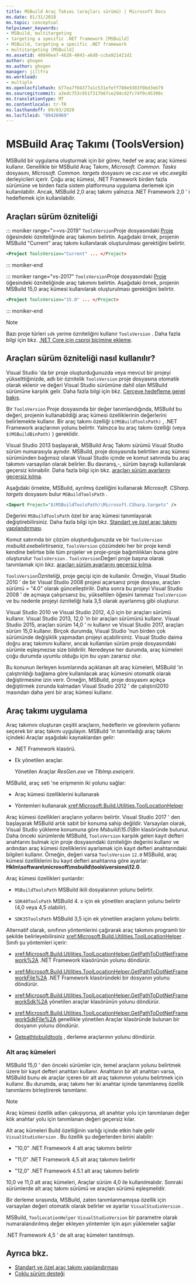```yaml
---
title: MSBuild Araç Takımı (araçları sürümü) | Microsoft Docs
ms.date: 01/31/2018
ms.topic: conceptual
helpviewer_keywords:
- MSBuild, multitargeting
- targeting a specific .NET framework [MSBuild]
- MSBuild, targeting a specific .NET framework
- multitargeting [MSBuild]
ms.assetid: 40040ee7-4620-4043-a6d8-ccba921421d1
author: ghogen
ms.author: ghogen
manager: jillfra
ms.workload:
- multiple
ms.openlocfilehash: b77ea7f04377a1c531efeff780e9303f0bd3eb79
ms.sourcegitcommit: a3edc753c951f317b67ce294cd2fc74f0c45390c
ms.translationtype: MT
ms.contentlocale: tr-TR
ms.lasthandoff: 09/03/2020
ms.locfileid: "89426969"
---
```

# <a name="msbuild-toolset-toolsversion"></a>MSBuild Araç Takımı (ToolsVersion)

MSBuild bir uygulama oluşturmak için bir görev, hedef ve araç araç kümesi kullanır. Genellikle bir MSBuild Araç Takımı, *Microsoft. Common. Tasks* dosyasını, *Microsoft. Common. targets* dosyasını ve *csc.exe* ve *vbc.exe*gibi derleyicileri içerir. Çoğu araç kümesi, .NET Framework birden fazla sürümüne ve birden fazla sistem platformuna uygulama derlemek için kullanılabilir. Ancak, MSBuild 2,0 araç takımı yalnızca .NET Framework 2,0 ' i hedeflemek için kullanılabilir.

## <a name="toolsversion-attribute"></a>Araçları sürüm özniteliği

::: moniker range=">=vs-2019"
 `ToolsVersion`Proje dosyasındaki [Proje](../msbuild/project-element-msbuild.md) öğesindeki özniteliğinde araç takımını belirtin. Aşağıdaki örnek, projenin MSBuild "Current" araç takımı kullanılarak oluşturulması gerektiğini belirtir.

```xml
<Project ToolsVersion="Current" ... </Project>
```

::: moniker-end

::: moniker range="vs-2017"
 `ToolsVersion`Proje dosyasındaki [Proje](../msbuild/project-element-msbuild.md) öğesindeki özniteliğinde araç takımını belirtin. Aşağıdaki örnek, projenin MSBuild 15,0 araç kümesi kullanılarak oluşturulması gerektiğini belirtir.

```xml
<Project ToolsVersion="15.0" ... </Project>
```

::: moniker-end

> [!NOTE]
> Bazı proje türleri `sdk` yerine özniteliğini kullanır `ToolsVersion` . Daha fazla bilgi için bkz. [.NET Core için csproj biçimine ekleme](/dotnet/core/tools/csproj).

## <a name="how-the-toolsversion-attribute-works"></a>Araçları sürüm özniteliği nasıl kullanılır?

 Visual Studio 'da bir proje oluşturduğunuzda veya mevcut bir projeyi yükselttiğinizde, adlı bir öznitelik `ToolsVersion` proje dosyasına otomatik olarak eklenir ve değeri Visual Studio sürümüne dahil olan MSBuild sürümüne karşılık gelir. Daha fazla bilgi için bkz. [Çerçeve hedefleme genel bakış](../ide/visual-studio-multi-targeting-overview.md).

 Bir `ToolsVersion` Proje dosyasında bir değer tanımlandığında, MSBuild bu değeri, projenin kullanabildiği araç kümesi özelliklerinin değerlerini belirlemekte kullanır. Bir araç takımı özelliği `$(MSBuildToolsPath)` , .NET Framework araçlarının yolunu belirtir. Yalnızca bu araç takımı özelliği (veya `$(MSBuildBinPath)` ) gereklidir.

 Visual Studio 2013 başlayarak, MSBuild Araç Takımı sürümü Visual Studio sürüm numarasıyla aynıdır. MSBuild, proje dosyasında belirtilen araç kümesi sürümünden bağımsız olarak Visual Studio içinde ve komut satırında bu araç takımını varsayılan olarak belirler.  Bu davranış,-, sürüm bayrağı kullanılarak geçersiz kılınabilir. Daha fazla bilgi için bkz. [araçları sürüm ayarlarını geçersiz kılma](../msbuild/overriding-toolsversion-settings.md).

 Aşağıdaki örnekte, MSBuild, ayrılmış özelliğini kullanarak *Microsoft. CSharp. targets* dosyasını bulur `MSBuildToolsPath` .

```xml
<Import Project="$(MSBuildToolsPath)\Microsoft.CSharp.targets" />
```

 Değerini `MSBuildToolsPath` özel bir araç kümesi tanımlayarak değiştirebilirsiniz. Daha fazla bilgi için bkz. [Standart ve özel araç takımı yapılandırması](../msbuild/standard-and-custom-toolset-configurations.md).

 Komut satırında bir çözüm oluşturduğunuzda ve bir `ToolsVersion` *msbuild.exe*belirtirseniz, `ToolsVersion` çözümdeki her bir proje kendi kendine belirtse bile tüm projeler ve proje-proje bağımlılıkları buna göre oluşturulur `ToolsVersion` . `ToolsVersion`Değeri proje başına olarak tanımlamak için bkz. [araçları sürüm ayarlarını geçersiz kılma](../msbuild/overriding-toolsversion-settings.md).

 `ToolsVersion`Özniteliği, proje geçişi için de kullanılır. Örneğin, Visual Studio 2010 ' de bir Visual Studio 2008 projesi açarsanız proje dosyası, araçları sürümü = "4.0" olarak güncelleştirilir. Daha sonra bu projeyi Visual Studio 2008 ' de açmaya çalışırsanız bu, yükseltilen öğesini tanımaz `ToolsVersion` ve bu nedenle projeyi özniteliği hala 3,5 olarak ayarlanmış gibi oluşturur.

 Visual Studio 2010 ve Visual Studio 2012, 4,0 için bir araçları sürümü kullanır. Visual Studio 2013, 12,0 'in bir araçları sürümünü kullanır. Visual Studio 2015, araçları sürüm 14,0 ' nı kullanır ve Visual Studio 2017, araçları sürüm 15,0 kullanır. Birçok durumda, Visual Studio 'nun birden çok sürümünde değişiklik yapmadan projeyi açabilirsiniz. Visual Studio daima doğru araç takımını kullanır, ancak kullanılan sürüm proje dosyasındaki sürümle eşleşmezse size bildirilir. Neredeyse her durumda, araç kümeleri çoğu durumda uyumlu olduğu için bu uyarı zararsız olur.

 Bu konunun ilerleyen kısımlarında açıklanan alt araç kümeleri, MSBuild 'in çalıştırıldığı bağlama göre kullanılacak araç kümesini otomatik olarak değiştirmesine izin verir. Örneğin, MSBuild, proje dosyasını açıkça değiştirmek zorunda kalmadan Visual Studio 2012 ' de çalıştırıl2010 masından daha yeni bir araç kümesi kullanır.

## <a name="toolset-implementation"></a>Araç takımı uygulama

 Araç takımını oluşturan çeşitli araçların, hedeflerin ve görevlerin yollarını seçerek bir araç takımı uygulayın. MSBuild 'in tanımladığı araç takımı içindeki Araçlar aşağıdaki kaynaklardan gelir:

- .NET Framework klasörü.

- Ek yönetilen araçlar.

  Yönetilen Araçlar *ResGen.exe* ve *TlbImp.exe*içerir.

MSBuild, araç seti 'ne erişmenin iki yolunu sağlar:

- Araç kümesi özelliklerini kullanarak

- Yöntemleri kullanarak <xref:Microsoft.Build.Utilities.ToolLocationHelper>

Araç kümesi özellikleri araçların yollarını belirtir. Visual Studio 2017 ' den başlayarak MSBuild artık sabit bir konuma sahip değildir. Varsayılan olarak, Visual Studio yükleme konumuna göre *Msbuild\15.0\Bin* klasöründe bulunur. Daha önceki sürümlerde MSBuild, `ToolsVersion` karşılık gelen kayıt defteri anahtarını bulmak için proje dosyasındaki özniteliğin değerini kullanır ve ardından araç kümesi özelliklerini ayarlamak için kayıt defteri anahtarındaki bilgileri kullanır. Örneğin, değeri varsa `ToolsVersion` `12.0` MSBuild, araç kümesi özelliklerini bu kayıt defteri anahtarına göre ayarlar: **Hklm\software\microsoft\msbuild\tools\versions\12.0**.

 Araç kümesi özellikleri şunlardır:

- `MSBuildToolsPath` MSBuild ikili dosyalarının yolunu belirtir.

- `SDK40ToolsPath` MSBuild 4. x için ek yönetilen araçların yolunu belirtir (4,0 veya 4,5 olabilir).

- `SDK35ToolsPath` MSBuild 3,5 için ek yönetilen araçların yolunu belirtir.

Alternatif olarak, sınıfının yöntemlerini çağırarak araç takımını programlı bir şekilde belirleyebilirsiniz <xref:Microsoft.Build.Utilities.ToolLocationHelper> . Sınıfı şu yöntemleri içerir:

- <xref:Microsoft.Build.Utilities.ToolLocationHelper.GetPathToDotNetFramework%2A> .NET Framework klasörünün yolunu döndürür.

- <xref:Microsoft.Build.Utilities.ToolLocationHelper.GetPathToDotNetFrameworkFile%2A> .NET Framework klasöründeki bir dosyanın yolunu döndürür.

- <xref:Microsoft.Build.Utilities.ToolLocationHelper.GetPathToDotNetFrameworkSdk%2A> yönetilen araçlar klasörünün yolunu döndürür.

- <xref:Microsoft.Build.Utilities.ToolLocationHelper.GetPathToDotNetFrameworkSdkFile%2A> genellikle yönetilen Araçlar klasöründe bulunan bir dosyanın yolunu döndürür.

- [Getpathtobuildtools](/previous-versions/visualstudio/visual-studio-2013/dn251121(v=vs.121)) , derleme araçlarının yolunu döndürür.

### <a name="sub-toolsets"></a>Alt araç kümeleri

 MSBuild 15,0 ' den önceki sürümler için, temel araçların yolunu belirtmek üzere bir kayıt defteri anahtarı kullanır. Anahtarın bir alt anahtarı varsa, MSBuild bunu ek araçlar içeren bir alt araç takımının yolunu belirtmek için kullanır. Bu durumda, araç takımı her iki anahtar içinde tanımlanmış özellik tanımlarını birleştirerek tanımlanır.

> [!NOTE]
> Araç kümesi özellik adları çakışıyorsa, alt anahtar yolu için tanımlanan değer kök anahtar yolu için tanımlanan değeri geçersiz kılar.

 Alt araç kümeleri Build özelliğinin varlığı içinde etkin hale gelir `VisualStudioVersion` . Bu özellik şu değerlerden birini alabilir:

- "10,0" .NET Framework 4 alt araç takımını belirtir

- "11,0" .NET Framework 4,5 alt araç takımını belirtir

- "12,0" .NET Framework 4.5.1 alt araç takımını belirtir

10,0 ve 11,0 alt araç kümeleri, Araçlar sürüm 4,0 ile kullanılmalıdır. Sonraki sürümlerde alt araç takımı sürümü ve araçları sürümü eşleşmelidir.

Bir derleme sırasında, MSBuild, zaten tanımlanmamışsa özellik için varsayılan değeri otomatik olarak belirler ve ayarlar `VisualStudioVersion` .

MSBuild, `ToolLocationHelper` `VisualStudioVersion` bir parametre olarak numaralandırılmış değer ekleyen yöntemler için aşırı yüklemeler sağlar

.NET Framework 4,5 ' de alt araç kümeleri tanıtılmıştı.

## <a name="see-also"></a>Ayrıca bkz.

- [Standart ve özel araç takımı yapılandırması](../msbuild/standard-and-custom-toolset-configurations.md)
- [Çoklu sürüm desteği](../msbuild/msbuild-multitargeting-overview.md)
